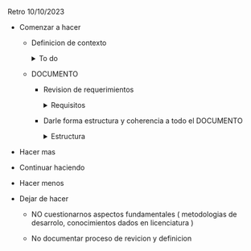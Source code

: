 Retro 10/10/2023

- Comenzar a hacer
	- Definicion de contexto
		<details>
			<summary>To do</summary>
			<ul> CONTEXO
				<li>- Acompletar redaccion del capitulo 4</li>
				<ul>
					<li>- Descripcion de los procesos electorales (ISO)</li>
					<li>Hacer diagrama de proceso electoral</li>
					<li>- Hacer diagrama de modulo de urna</li>
				</ul>
			</ul>
			


		</details>

	- DOCUMENTO	
		- Revision de requerimientos
			<details>
			 <summary>Requisitos</summary>
			 <ul>
			 	<li>- NORMATIVOS: Agregar a seccion introductoria parte normativa y estandares revisados hasta ahora</li>
			 	<li> TECNICOS
			 		<ul><li>- COMPARAR: Acotar y definir normativa y estandares en el DOCUMENTO</li>
			 			<li>-  Definicion de requerimientos funcionales</li>
						<li>- Establacer cual nos pueden aportar para el estado del arte</li>
						<li>- Tabla comparativa de las tecnologias propuestas de las tecnologias a uasar (blockchain & cripto & Sis desentralisados-centralisados)</li>
			 		</ul>
			 	</li>

			 </ul>

			</details>
		- Darle forma estructura y coherencia a todo el DOCUMENTO
			<details>
			 <summary>Estructura</summary>
			 <ul>
				<li>- Resumen</li>
				<li>- Sintesis del trabajo</li>
				<li>- Indice gral</li>
				<ul> <li><strong> CAPITULO 1</strong></li>

					- Introduccion
						- Democracia en mexico
						- Votaciones en Mexico electronico
							- sus antecedentes 
							- clasificaciones - leyes
							- su importancia
						- Antecedentes de evote con blockachain
						- Agregar informacion disponible de CIVEI

						- Objetivos

						-Justificacion - problema
				
				<li>- CAPITULO 2</li>
					-Marco teorico
						- Blockchain
							- tipos de blockchain
							- Funcionamiento de la blockchain
						-Normativa mexicana 
							-Normativa de la ciudad de mexico
				<li>- CAPITULO 3</li>
					-Estado del arte
						-Sistemas de votacion electronico basado en blockchain en otros paises
						-Sistemas de blockchain en mexico
				<li>- CAPITULO 4 </li>
					- Manual tecnico
						- Requerimientos ( funcionales y no funcional )
						- Arquitectura
				<li>- CAPITULO 5</li>
				<li>- CAPITULO 6</li>
				</ul>
			</ul>
			</details>

- Hacer mas


- Continuar haciendo


- Hacer menos

- Dejar de hacer
	- NO cuestionarnos  aspectos fundamentales ( metodologias de desarrolo, conocimientos dados en licenciatura )

	- No documentar proceso de revicion y definicion
